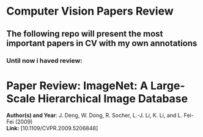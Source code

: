 #  Computer Vision Papers Review

## The following repo will present the most important papers in CV with my own annotations

### Until now i haved review: 

# Paper Review: ImageNet: A Large-Scale Hierarchical Image Database
**Author(s) and Year**: J. Deng, W. Dong, R. Socher, L.-J. Li, K. Li, and L. Fei-Fei (2009)  
**Link:** [10.1109/CVPR.2009.5206848]

